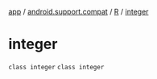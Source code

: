 [app](../../../index.md) / [android.support.compat](../../index.md) / [R](../index.md) / [integer](./index.md)

# integer

`class integer`
`class integer`